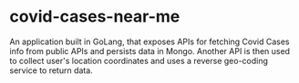 # covid-cases-near-me

An application built in GoLang, that exposes APIs for fetching Covid Cases info from public APIs and persists data in Mongo.
Another API is then used to collect user's location coordinates and uses a reverse geo-coding service to return data.

